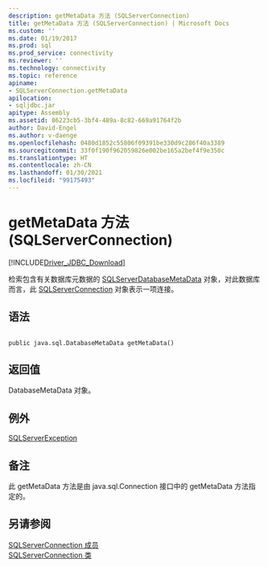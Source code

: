 ```yaml
---
description: getMetaData 方法 (SQLServerConnection)
title: getMetaData 方法 (SQLServerConnection) | Microsoft Docs
ms.custom: ''
ms.date: 01/19/2017
ms.prod: sql
ms.prod_service: connectivity
ms.reviewer: ''
ms.technology: connectivity
ms.topic: reference
apiname:
- SQLServerConnection.getMetaData
apilocation:
- sqljdbc.jar
apitype: Assembly
ms.assetid: 86223cb5-3bf4-489a-8c82-669a91764f2b
author: David-Engel
ms.author: v-daenge
ms.openlocfilehash: 0480d1852c55806f09391be330d9c286f40a3389
ms.sourcegitcommit: 33f0f190f962059826e002be165a2bef4f9e350c
ms.translationtype: HT
ms.contentlocale: zh-CN
ms.lasthandoff: 01/30/2021
ms.locfileid: "99175493"
---
```

# <a name="getmetadata-method-sqlserverconnection"></a>getMetaData 方法 (SQLServerConnection)
[!INCLUDE[Driver_JDBC_Download](../../../includes/driver_jdbc_download.md)]

  检索包含有关数据库元数据的 [SQLServerDatabaseMetaData](../../../connect/jdbc/reference/sqlserverdatabasemetadata-class.md) 对象，对此数据库而言，此 [SQLServerConnection](../../../connect/jdbc/reference/sqlserverconnection-class.md) 对象表示一项连接。  
  
## <a name="syntax"></a>语法  
  
```  
  
public java.sql.DatabaseMetaData getMetaData()  
```  
  
## <a name="return-value"></a>返回值  
 DatabaseMetaData 对象。  
  
## <a name="exceptions"></a>例外  
 [SQLServerException](../../../connect/jdbc/reference/sqlserverexception-class.md)  
  
## <a name="remarks"></a>备注  
 此 getMetaData 方法是由 java.sql.Connection 接口中的 getMetaData 方法指定的。  
  
## <a name="see-also"></a>另请参阅  
 [SQLServerConnection 成员](../../../connect/jdbc/reference/sqlserverconnection-members.md)   
 [SQLServerConnection 类](../../../connect/jdbc/reference/sqlserverconnection-class.md)  
  
  
